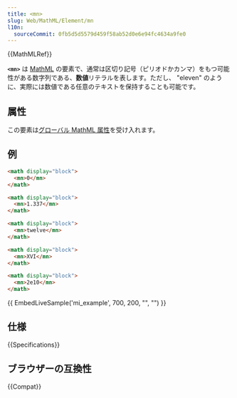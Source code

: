 ```yaml
---
title: <mn>
slug: Web/MathML/Element/mn
l10n:
  sourceCommit: 0fb5d5d5579d459f58ab52d0e6e94fc4634a9fe0
---
```


{{MathMLRef}}

**`<mn>`** は [MathML](/ja/docs/Web/MathML) の要素で、通常は区切り記号（ピリオドかカンマ）をもつ可能性がある数字列である、**数値**リテラルを表します。ただし、 "eleven" のように、実際には数値である任意のテキストを保持することも可能です。

## 属性

この要素は[グローバル MathML 属性](/ja/docs/Web/MathML/Global_attributes)を受け入れます。

## 例

```html
<math display="block">
  <mn>0</mn>
</math>

<math display="block">
  <mn>1.337</mn>
</math>

<math display="block">
  <mn>twelve</mn>
</math>

<math display="block">
  <mn>XVI</mn>
</math>

<math display="block">
  <mn>2e10</mn>
</math>
```

{{ EmbedLiveSample('mi_example', 700, 200, "", "") }}

## 仕様

{{Specifications}}

## ブラウザーの互換性

{{Compat}}
